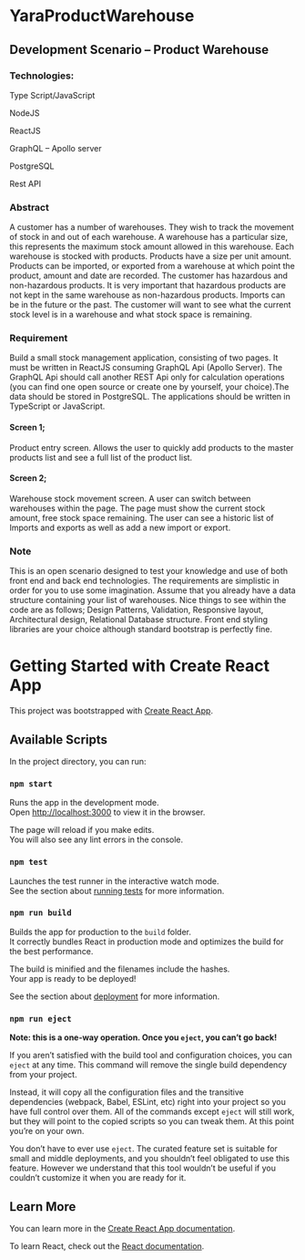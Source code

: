 # YaraProductWarehouse

## Development Scenario – Product Warehouse

### Technologies:

Type Script/JavaScript

NodeJS

ReactJS

GraphQL – Apollo server

PostgreSQL

Rest API

### Abstract

A customer has a number of warehouses. They wish to track the movement of stock in and out of each warehouse. A warehouse has a particular size, this represents the maximum stock amount allowed in this warehouse. Each warehouse is stocked with products. Products have a size per unit amount. Products can be imported, or exported from a warehouse at which point the product, amount and date are recorded. The customer has hazardous and non-hazardous products. It is very important that hazardous products are not kept in the same warehouse as non-hazardous products. Imports can be in the future or the past. The customer will want to see what the current stock level is in a warehouse and what stock space is remaining.

### Requirement

Build a small stock management application, consisting of two pages. It must be written in ReactJS consuming GraphQL Api (Apollo Server). The GraphQL Api should call another REST Api only for calculation operations (you can find one open source or create one by yourself, your choice).The data should be stored in PostgreSQL. The applications should be written in TypeScript or JavaScript.

#### Screen 1;

Product entry screen. Allows the user to quickly add products to the master products list and see a full list of the product list.

#### Screen 2;

Warehouse stock movement screen. A user can switch between warehouses within the page. The page must show the current stock amount, free stock space remaining. The user can see a historic list of Imports and exports as well as add a new import or export.

### Note

This is an open scenario designed to test your knowledge and use of both front end and back end technologies. The requirements are simplistic in order for you to use some imagination. Assume that you already have a data structure containing your list of warehouses. Nice things to see within the code are as follows; Design Patterns, Validation, Responsive layout, Architectural design, Relational Database structure. Front end styling libraries are your choice although standard bootstrap is perfectly fine.

# Getting Started with Create React App

This project was bootstrapped with [Create React App](https://github.com/facebook/create-react-app).

## Available Scripts

In the project directory, you can run:

### `npm start`

Runs the app in the development mode.\
Open [http://localhost:3000](http://localhost:3000) to view it in the browser.

The page will reload if you make edits.\
You will also see any lint errors in the console.

### `npm test`

Launches the test runner in the interactive watch mode.\
See the section about [running tests](https://facebook.github.io/create-react-app/docs/running-tests) for more information.

### `npm run build`

Builds the app for production to the `build` folder.\
It correctly bundles React in production mode and optimizes the build for the best performance.

The build is minified and the filenames include the hashes.\
Your app is ready to be deployed!

See the section about [deployment](https://facebook.github.io/create-react-app/docs/deployment) for more information.

### `npm run eject`

**Note: this is a one-way operation. Once you `eject`, you can’t go back!**

If you aren’t satisfied with the build tool and configuration choices, you can `eject` at any time. This command will remove the single build dependency from your project.

Instead, it will copy all the configuration files and the transitive dependencies (webpack, Babel, ESLint, etc) right into your project so you have full control over them. All of the commands except `eject` will still work, but they will point to the copied scripts so you can tweak them. At this point you’re on your own.

You don’t have to ever use `eject`. The curated feature set is suitable for small and middle deployments, and you shouldn’t feel obligated to use this feature. However we understand that this tool wouldn’t be useful if you couldn’t customize it when you are ready for it.

## Learn More

You can learn more in the [Create React App documentation](https://facebook.github.io/create-react-app/docs/getting-started).

To learn React, check out the [React documentation](https://reactjs.org/).
